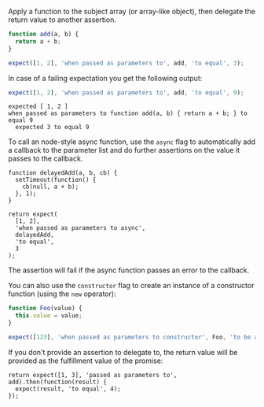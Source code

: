 Apply a function to the subject array (or array-like object), then delegate the return value to another assertion.

```js
function add(a, b) {
  return a + b;
}

expect([1, 2], 'when passed as parameters to', add, 'to equal', 3);
```

In case of a failing expectation you get the following output:

```js
expect([1, 2], 'when passed as parameters to', add, 'to equal', 9);
```

```output
expected [ 1, 2 ]
when passed as parameters to function add(a, b) { return a + b; } to equal 9
  expected 3 to equal 9
```

To call an node-style async function, use the `async` flag to automatically
add a callback to the parameter list and do further assertions on the value it
passes to the callback.

```js#async:true
function delayedAdd(a, b, cb) {
  setTimeout(function() {
    cb(null, a + b);
  }, 1);
}

return expect(
  [1, 2],
  'when passed as parameters to async',
  delayedAdd,
  'to equal',
  3
);
```

The assertion will fail if the async function passes an error to the callback.

You can also use the `constructor` flag to create an instance of a constructor
function (using the `new` operator):

```js
function Foo(value) {
  this.value = value;
}

expect([123], 'when passed as parameters to constructor', Foo, 'to be a', Foo);
```

If you don't provide an assertion to delegate to, the return value will be provided
as the fulfillment value of the promise:

```js#async:true
return expect([1, 3], 'passed as parameters to', add).then(function(result) {
  expect(result, 'to equal', 4);
});
```
